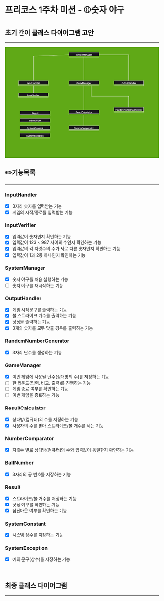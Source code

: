 # 프리코스 1주차 미션 - ⚾️숫자 야구

## 초기 간이 클래스 다이어그램 고안

---

![클래스다이어그램v1.png](images%2F%ED%81%B4%EB%9E%98%EC%8A%A4%EB%8B%A4%EC%9D%B4%EC%96%B4%EA%B7%B8%EB%9E%A8v1.png)

## ✏️기능목록

---

### InputHandler

-[x] 3자리 숫자를 입력받는 기능
-[x] 게임의 시작/종료를 입력받는 기능

### InputVerifier

-[x] 입력값이 숫자인지 확인하는 기능
-[x] 입력값이 123 ~ 987 사이의 수인지 확인하는 기능
-[x] 입력값의 각 자릿수의 수가 서로 다른 숫자인지 확인하는 기능
-[x] 입력값이 1과 2중 하나인지 확인하는 기능

### SystemManager

-[x] 숫자 야구를 처음 실행하는 기능
-[ ] 숫자 야구를 재시작하는 기능

### OutputHandler

-[x] 게임 시작문구를 출력하는 기능
-[x] 볼,스트라이크 개수를 출력하는 기능
-[x] 낫싱을 출력하는 기능
-[x] 3개의 숫자를 모두 맞출 경우를 출력하는 기능

### RandomNumberGenerator

-[x] 3자리 난수를 생성하는 기능

### GameManager

-[x] 이번 게임에 사용될 난수(상대방의 수)를 저장하는 기능
-[ ] 한 라운드(입력, 비교, 출력)를 진행하는 기능
-[ ] 게임 종료 여부를 확인하는 기능
-[ ] 이번 게임을 종료하는 기능

### ResultCalculator

-[x] 상대방(컴퓨터)의 수를 저장하는 기능
-[x] 사용자의 수를 받아 스트라이크/볼 개수를 세는 기능

### NumberComparator

-[x] 자릿수 별로 상대방(컴퓨터)의 수와 입력값이 동일한지 확인하는 기능

### BallNumber

-[x] 3자리의 공 번호를 저장하는 기능

### Result

-[x] 스트라이크/볼 개수를 저장하는 기능
-[x] 낫싱 여부를 확인하는 기능
-[x] 삼진아웃 여부를 확인하는 기능

### SystemConstant

-[x] 시스템 상수를 저장하는 기능

### SystemException

-[x] 예외 문구(상수)를 저장하는 기능

<br>

## 최종 클래스 다이어그램

---